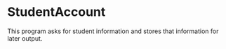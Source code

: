 # StudentAccount
This program asks for student information and stores that information for later output. 
